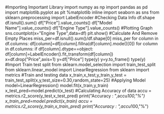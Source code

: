 #Importing Important Library
import numpy as np
import pandas as pd
import matplotlib.pyplot as plt
%matplotlib inline
import seaborn as sns
from sklearn.preprocessing import LabelEncoder
#Checking Data Info
df.shape
df.isnull().sum()
df["Price"].value_counts()
df["Model Name"].value_counts()
df["Engine Type"].value_counts()
#Plotting Graph
sns.countplot(x="Engine Type",data=df)
plt.show()
#Calculate And Remove Empty Places
miss_per=df.isnull().sum()/df.shape[0]
miss_per
for column in df.columns:
    df[column]=df[column].fillna(df[column].mode()[0])
    for column in df.columns:
    if df[column].dtype==object:
        df[column]=LabelEncoder().fit_transform(df[column])
        x=df.drop("Price",axis=1)
        y=df["Price"]
type(y)
y=y.to_frame()
type(y)
#Import Train test split
from sklearn.model_selection import train_test_split
from sklearn.linear_model import LinearRegression
from sklearn import metrics
#Train and testing data
x_train,x_test,y_train,y_test = train_test_split(x,y,test_size=0.30,random_state=25)
#Applying Model
model=LinearRegression()
model.fit(x_train,y_train)
x_test_pred=model.predict(x_test)
#Calculating Accuracy of data
accu = metrics.r2_score(y_test,x_test_pred)
print("Accuracy : ",accu*100,"%")
x_train_pred=model.predict(x_train)
accu = metrics.r2_score(y_train,x_train_pred)
print("Accuracy : ",accu*100,"%")
